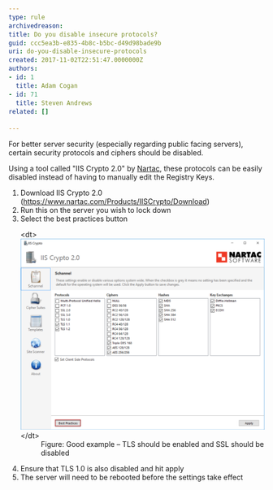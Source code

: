 ```yaml
---
type: rule
archivedreason: 
title: Do you disable insecure protocols?
guid: ccc5ea3b-e835-4b8c-b5bc-d49d98bade9b
uri: do-you-disable-insecure-protocols
created: 2017-11-02T22:51:47.0000000Z
authors:
- id: 1
  title: Adam Cogan
- id: 71
  title: Steven Andrews
related: []

---
```


For better server security (especially regarding public facing servers), certain security protocols and ciphers should be disabled.


<!--endintro-->

Using a tool called "IIS Crypto 2.0" by     [Nartac](https://www.nartac.com/Products/IISCrypto), these protocols can be easily disabled instead of having to manually edit the Registry Keys.

1. Download IIS Crypto 2.0 (https://www.nartac.com/Products/IISCrypto/Download)
2. Run this on the server you wish to lock down
3. Select the best practices button <br>      <dl class="goodImage">&lt;dt&gt;
            <img src="IIS Crypto 2.0.png" alt="IIS Crypto 2.0.png" style="width:750px;">
         &lt;/dt&gt;<dd> Figure: Good example – TLS should be enabled and SSL should be disabled </dd></dl>
4. Ensure that TLS 1.0 is also disabled and hit apply <br>
5. The server will need to be rebooted before the settings take effect
